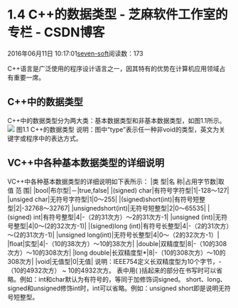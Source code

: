 
# 1.4 C++的数据类型 -  芝麻软件工作室的专栏 - CSDN博客


2016年06月11日 10:17:01[seven-soft](https://me.csdn.net/softn)阅读数：173


C++语言是广泛使用的程序设计语言之一，因其特有的优势在计算机应用领域占有重要一席。
## C++中的数据类型
C++中的数据类型分为两大类：基本数据类型和非基本数据类型，如图1.1所示。![](http://www.weixueyuan.net/uploads/allimg/121224/1-121224205055155.gif)
图1.1 C++的数据类型
说明：图中“type”表示任一种非void的类型，英文为关键字或程序中的表达方式。
## VC++中各种基本数据类型的详细说明
VC++中各种基本数据类型的详细说明如下表所示：
|类 型|名 称|占用字节数|取 值 范 围|
|bool|布尔型|－|true,false|
|(signed) char|有符号字符型|1|-128～127|
|unsiged char|无符号字符型|1|0～255|
|(signed)short(int)|有符号短整型|2|-32768～32767|
|unsignedshort(int)|无符号短整型|2|0～65535|
|(signed) int|有符号整型|4|-（2的31次方）～2的31次方-1|
|unsigned (int)|无符号整型|4|0～(2的32次方-1)|
|(signed)long (int)|有符号长整型|4|-（2的31次方）～(2的31次方-1)|
|unsigned long(int)|无符号长整型|4|0～（2的32次方-1）|
|float|实型|4|-（10的38次方）～10的38次方|
|double|双精度型|8|-（10的308次方）～10的308次方|
|long double|长双精度型*|8|-（10的308次方）～10的308次方|
|void|无值型|0|无值|
说明：IEEE754定义长双精度型为10个字节，-（10的4932次方） ~ 10的4932次方。
表中用( )括起来的部分在书写时可以省略。例如：int和char默认为有符号的，等同于加修饰词signed。
short、long、signed和unsigned修饰int时，int可以省略。例如：unsigned short即是说明无符号短整型。

